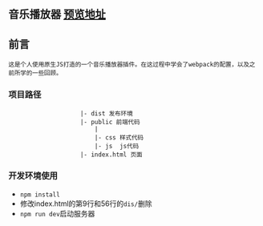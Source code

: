 ## 音乐播放器 [预览地址]()
## 前言
    这是个人使用原生JS打造的一个音乐播放器插件。在这过程中学会了webpack的配置，以及之前所学的一些回顾。
### 项目路径
```
                    |- dist 发布环境
                    |- public 前端代码
                        |
                        |- css 样式代码
                        |- js  js代码
                    |- index.html 页面
```

### 开发环境使用
- `npm install`
- 修改index.html的第9行和56行的`dis/`删除
- `npm run dev`启动服务器